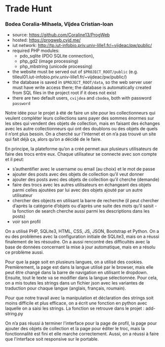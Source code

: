 # Trade Hunt
### Bodea Coralia-Mihaela, Vîjdea Cristian-Ioan

* source: https://github.com/Coraline13/ProgWeb
* hosted: https://progweb.cvjd.me/
* iut network: http://tp.iut-infobio.priv.univ-lille1.fr/~vijdeac/pw/public/
* required PHP modules: 
    - pdo_sqlite (PDO SQLite connection), 
    - php_gd2 (image processing)
    - php_mbstring (unicode processing)
* the website must be served out of `$PROJECT_ROOT/public` (e.g. tilleul01.iut-infobio.priv.univ-lille1.fr/~vijdeac/pw/public/)
* the database is saved in `$PROJECT_ROOT/data`, so the web server user must have write access there; the database is automatically created from SQL files in the project root if it does not exist
* there are two default users, `cvijdea` and `cbodea`, both with password `password`



Notre idée pour le projet à été de faire un site pour les collectionneurs qui veulent compléter leurs collections sans payer des sommes énormes sur les sites qui vendent des objets de collection, mais en faisant des échanges avec les autre collectionneurs qui ont des doublons ou des objets de quels il n’ont plus besoin. On a cherché sur l'Internet et on n’a pas trouvé un site qui fait déjà ça, alors qu’on a décidé de le faire.

En principe, la plateforme qu’on a créé permet aux plusieurs utilisateurs de faire des trocs entre eux. Chaque utilisateur se connecte avec son compte et il peut:
- s’authentifier avec le username ou email (au choix) et le mot de passe
- ajouter des posts avec des objets de collection qu’il veut donner
- ajouter des posts avec des objets de collection qu’il cherche (demande)
- faire des trocs avec les autres utilisateurs en échangeant des objets parmi celles ajoutées par lui avec des objets ajouté par un autre utilisateur
- chercher des objects en utilisant la barre de recherche (il peut chercher d’après la catégorie d’objets ou d’après une suite des mots qu’il saisit - la fonction de search cherche aussi parmi les descriptions dans les posts)
- voir son profil

On a utilisé PHP, SQLite3, HTML, CSS, JS, JSON, Bootstrap et Python. On a eu des problèmes avec la configuration initiale de SQLite3, mais on a réussi finalement de les résoudre. On a aussi rencontré des difficultés avec la base de données concernant la mise à jour automatique, mais en a résolu ce problème aussi.

Pour que la page soit en plusieurs langues, on a utilisé des cookies. Premièrement, la page est dans la langue utilisé par le browser, mais elle peut être changé dans la barre de navigation en utilisant le dropdown. Ensuite, tout le texte va se modifier dans la langue sélectionnée. Pour cela, on a mis toutes les strings dans un fichier json avec les variantes de traduction pour chaque langue (anglais, français, roumain).

Pour que notre travail avec la manipulation et déclaration des strings soit moins difficile et plus efficace, on a écrit une fonction en python avec laquelle on a saisi les strings. La fonction se retrouve dans le projet : add-string.py

On n’a pas réussi à terminer l'interface pour la page de profil, la page pour ajouter des objets de collection et la page pour éditer le troc, mais la fonctionnalité est fini et elle marche correctement. Aussi, on a réussi à faire que l'interface soit responsive sur le portable.
